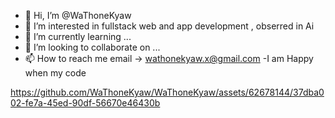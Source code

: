 - 👋 Hi, I’m @WaThoneKyaw
- 👀 I’m interested in fullstack web and app development , obserred in Ai
- 🌱 I’m currently learning ...
- 💞️ I’m looking to collaborate on ...
- 📫 How to reach me email -> wathonekyaw.x@gmail.com
-I am Happy when my code 

https://github.com/WaThoneKyaw/WaThoneKyaw/assets/62678144/37dba002-fe7a-45ed-90df-56670e46430b






<!---

https://github.com/WaThoneKyaw/WaThoneKyaw/assets/62678144/3e148308-618a-440b-a00f-5a5b7a92405b


WaThoneKyaw/WaThoneKyaw is a ✨ special ✨ repository because its `README.md` (this file) appears on your GitHub profile.
You can click the Preview link to take a look at your changes.
--->
